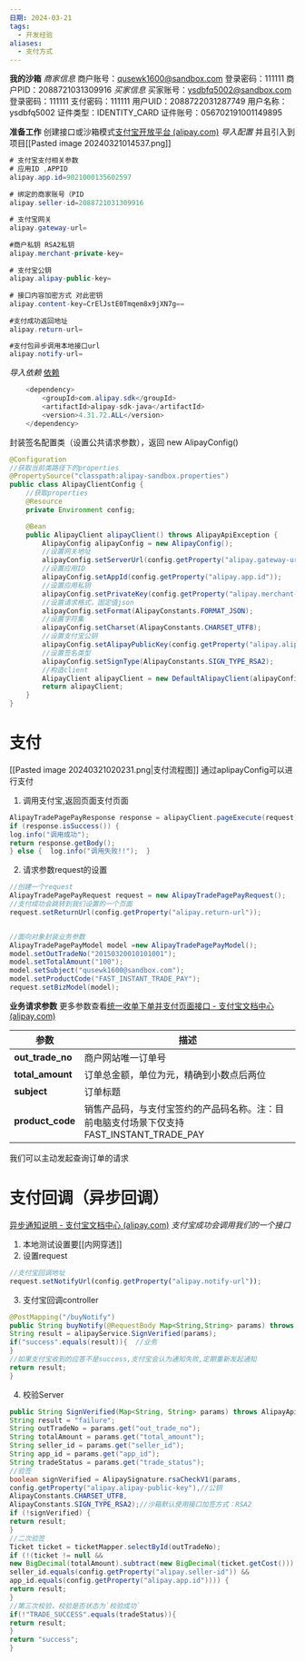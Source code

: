 ```yaml
---
日期: 2024-03-21
tags:
  - 开发经验
aliases:
  - 支付方式
---
```


**我的沙箱**
	*商家信息*
		商户账号：qusewk1600@sandbox.com
		登录密码：111111
		商户PID：2088721031309916
	*买家信息*
		买家账号：ysdbfq5002@sandbox.com
		登录密码：111111
		支付密码：111111
		用户UID：2088722031287749
		用户名称：ysdbfq5002
		证件类型：IDENTITY_CARD
		证件账号：056702191001149895

**准备工作**
创建接口或沙箱模式[支付宝开放平台 (alipay.com)](https://open.alipay.com/develop/sandbox/app)
*导入配置* 
并且引入到项目[[Pasted image 20240321014537.png]]
```java fold:alipay-sandbox.properties
# 支付宝支付相关参数  
# 应用ID ,APPID  
alipay.app.id=9021000135602597
  
# 绑定的商家账号（PID  
alipay.seller-id=2088721031309916
  
# 支付宝网关  
alipay.gateway-url= 
  
#商户私钥 RSA2私钥  
alipay.merchant-private-key=  
  
# 支付宝公钥  
alipay.alipay-public-key=
  
# 接口内容加密方式 对此密钥  
alipay.content-key=CrElJstE0Tmqem8x9jXN7g==  
  
#支付成功返回地址
alipay.return-url=

#支付包异步调用本地接口url  
alipay.notify-url=
```
*导入依赖* [依赖](https://opendocs.alipay.com/common/02kkv2?pathHash=358ff034)
```java fold:Alipay SDK
    <dependency>
        <groupId>com.alipay.sdk</groupId>
        <artifactId>alipay-sdk-java</artifactId>
        <version>4.31.72.ALL</version>
    </dependency>

```
封装签名配置类（设置公共请求参数），返回 new AlipayConfig()
```java fold:PayConfig
@Configuration
//获取当前类路径下的properties
@PropertySource("classpath:alipay-sandbox.properties")
public class AlipayClientConfig {
	//获取properties
    @Resource
    private Environment config;

    @Bean
    public AlipayClient alipayClient() throws AlipayApiException {
        AlipayConfig alipayConfig = new AlipayConfig();
        //设置网关地址
        alipayConfig.setServerUrl(config.getProperty("alipay.gateway-url"));
        //设置应用ID
        alipayConfig.setAppId(config.getProperty("alipay.app.id"));
        //设置应用私钥
        alipayConfig.setPrivateKey(config.getProperty("alipay.merchant-private-key"));
        //设置请求格式，固定值json
        alipayConfig.setFormat(AlipayConstants.FORMAT_JSON);
        //设置字符集
        alipayConfig.setCharset(AlipayConstants.CHARSET_UTF8);
        //设置支付宝公钥
        alipayConfig.setAlipayPublicKey(config.getProperty("alipay.alipay-public-key"));
        //设置签名类型
        alipayConfig.setSignType(AlipayConstants.SIGN_TYPE_RSA2);
        //构造client
        AlipayClient alipayClient = new DefaultAlipayClient(alipayConfig);
        return alipayClient;
    }
}
```
# 支付
[[Pasted image 20240321020231.png|支付流程图]]
通过aplipayConfig可以进行支付
1. 调用支付宝,返回页面支付页面
```java
AlipayTradePagePayResponse response = alipayClient.pageExecute(request)
if (response.isSuccess()) {
log.info("调用成功");  
return response.getBody();  
} else {  log.info("调用失败!!");  }
```
2. 请求参数request的设置
```java
//创建一个request
AlipayTradePagePayRequest request = new AlipayTradePagePayRequest();
//支付成功会跳转到我们设置的一个页面
request.setReturnUrl(config.getProperty("alipay.return-url"));


//面向对象封装业务参数  
AlipayTradePagePayModel model =new AlipayTradePagePayModel();
model.setOutTradeNo("20150320010101001");  
model.setTotalAmount("100");  
model.setSubject("qusewk1600@sandbox.com");
model.setProductCode("FAST_INSTANT_TRADE_PAY");
request.setBizModel(model);
```
**业务请求参数** 更多参数查看[统一收单下单并支付页面接口 - 支付宝文档中心 (alipay.com)](https://opendocs.alipay.com/open/59da99d0_alipay.trade.page.pay?scene=22&pathHash=e26b497f)

| 参数               | 描述                                                      |
| ---------------- | ------------------------------------------------------- |
| **out_trade_no** | 商户网站唯一订单号                                               |
| **total_amount** | 订单总金额，单位为元，精确到小数点后两位                                    |
| **subject**      | 订单标题                                                    |
| **product_code** | 销售产品码，与支付宝签约的产品码名称。注：目前电脑支付场景下仅支持FAST_INSTANT_TRADE_PAY |



我们可以主动发起查询订单的请求

# 支付回调（异步回调）
[异步通知说明 - 支付宝文档中心 (alipay.com)](https://opendocs.alipay.com/open/270/105902?pathHash=d5cd617e)
*支付宝成功会调用我们的一个接口*
1. 本地测试设置要[[内网穿透]]
2. 设置request
```js
//支付宝回调地址  
request.setNotifyUrl(config.getProperty("alipay.notify-url"));
```
3. 支付宝回调controller
```java fold:controller
@PostMapping("/buyNotify")  
public String buyNotify(@RequestBody Map<String,String> params) throws Exception {  
String result = alipayService.SignVerified(params);  
if("success".equals(result)){  //业务
}  
//如果支付宝收到的应答不是success,支付宝会认为通知失败,定期重新发起通知  
return result;  
}
```
4. 校验Server
```java fold:SignVerified
public String SignVerified(Map<String, String> params) throws AlipayApiException {  
String result = "failure";  
String outTradeNo = params.get("out_trade_no");  
String totalAmount = params.get("total_amount");  
String seller_id = params.get("seller_id");  
String app_id = params.get("app_id");  
String tradeStatus = params.get("trade_status");  
//验签  
boolean signVerified = AlipaySignature.rsaCheckV1(params,  
config.getProperty("alipay.alipay-public-key"),//公钥  
AlipayConstants.CHARSET_UTF8,  
AlipayConstants.SIGN_TYPE_RSA2);//沙箱默认使用接口加签方式：RSA2  
if (!signVerified) {  
return result;  
}  
//二次验签  
Ticket ticket = ticketMapper.selectById(outTradeNo);  
if (!(ticket != null &&  
new BigDecimal(totalAmount).subtract(new BigDecimal(ticket.getCost())).equals(new BigDecimal(0)) &&  
seller_id.equals(config.getProperty("alipay.seller-id")) &&  
app_id.equals(config.getProperty("alipay.app.id")))) {  
return result;  
}  
//第三次校验，校验是否状态为`校验成功`  
if(!"TRADE_SUCCESS".equals(tradeStatus)){  
return result;  
}  
return "success";  
}
```
